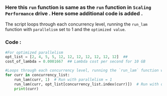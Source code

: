### Here this `run` function is same as the `run` function in `Scaling Performance` drive . Here some additional code is added .
The script loops through each concurrency level, running the `run_lam` function with `parallelism` set to 1 and the `optimized value`.

### Code :
```python
#For optimized parallelism 
opt_list = [2, 4, 5, 5, 12, 12, 12, 12, 12, 12, 12]  ##
cost_of_lambda = 0.0001667  ## Lambda cost per second for 10 GB

#Loops through each concurrency level, running the `run_lam` function with `parallelism` set to 1 and the `optimized value`.
for curr in concurrency_list:
    run_lam(curr, 1)  # Run with parallelism = 1
    run_lam(curr, opt_list[concurrency_list.index(curr)])  # Run with optimized parallelism
    print(curr)
```
